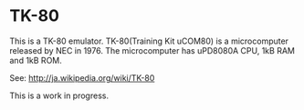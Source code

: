 TK-80
=====

This is a TK-80 emulator. 
TK-80(Training Kit uCOM80) is a microcomputer released by NEC in 1976.
The microcomputer has uPD8080A CPU, 1kB RAM and 1kB ROM.

See:
http://ja.wikipedia.org/wiki/TK-80

This is a work in progress.
